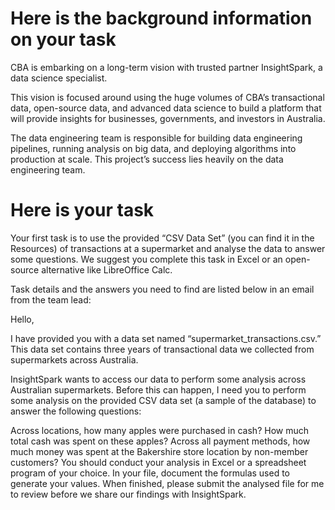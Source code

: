 # Here is the background information on your task
CBA is embarking on a long-term vision with trusted partner InsightSpark, a data science specialist.

This vision is focused around using the huge volumes of CBA’s transactional data, open-source data, and advanced data science to build a platform that will provide insights for businesses, governments, and investors in Australia.

The data engineering team is responsible for building data engineering pipelines, running analysis on big data, and deploying algorithms into production at scale. This project’s success lies heavily on the data engineering team.

# Here is your task
Your first task is to use the provided “CSV Data Set” (you can find it in the Resources) of transactions at a supermarket and analyse the data to answer some questions. We suggest you complete this task in Excel or an open-source alternative like LibreOffice Calc.

Task details and the answers you need to find are listed below in an email from the team lead:

Hello,

I have provided you with a data set named “supermarket_transactions.csv.” This data set contains three years of transactional data we collected from supermarkets across Australia. 

InsightSpark wants to access our data to perform some analysis across Australian supermarkets. Before this can happen, I need you to perform some analysis on the provided CSV data set (a sample of the database) to answer the following questions:

Across locations, how many apples were purchased in cash?
How much total cash was spent on these apples?
Across all payment methods, how much money was spent at the Bakershire store location by non-member customers?
You should conduct your analysis in Excel or a spreadsheet program of your choice. In your file, document the formulas used to generate your values. When finished, please submit the analysed file for me to review before we share our findings with InsightSpark.
